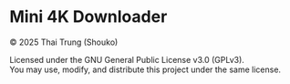# Mini 4K Downloader

© 2025 Thai Trung (Shouko)

Licensed under the GNU General Public License v3.0 (GPLv3).  
You may use, modify, and distribute this project under the same license.